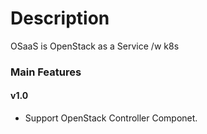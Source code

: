 Description
===========

OSaaS is OpenStack as a Service /w k8s

### Main Features

#### v1.0
* Support OpenStack Controller Componet.
